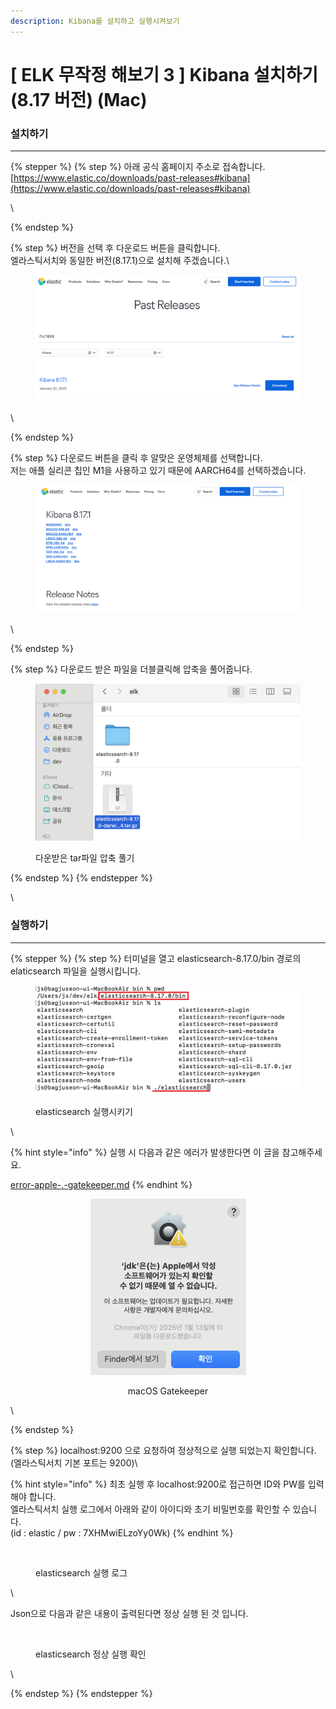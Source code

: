 ```yaml
---
description: Kibana를 설치하고 실행시켜보기
---
```


# \[ ELK 무작정 해보기 3 ] Kibana 설치하기 (8.17 버전) (Mac)

### 설치하기

***

{% stepper %}
{% step %}
아래 공식 홈페이지 주소로 접속합니다.\
[https://www.elastic.co/downloads/past-releases#kibana](https://www.elastic.co/downloads/past-releases#kibana)

\

{% endstep %}

{% step %}
버전을 선택 후 다운로드 버튼을 클릭합니다.\
엘라스틱서치와 동일한 버전(8.17.1)으로 설치해 주겠습니다.\


<figure><img src="../../.gitbook/assets/image (5).png" alt=""><figcaption></figcaption></figure>

\

{% endstep %}

{% step %}
다운로드 버튼을 클릭 후 알맞은 운영체제를 선택합니다.\
저는 애플 실리콘 칩인 M1을 사용하고 있기 때문에 AARCH64를 선택하겠습니다.



<figure><img src="../../.gitbook/assets/image (6).png" alt=""><figcaption></figcaption></figure>

\

{% endstep %}

{% step %}
다운로드 받은 파일을 더블클릭해 압축을 풀어줍니다.



<figure><img src="../../.gitbook/assets/es_download3.png" alt=""><figcaption><p>다운받은 tar파일 압축 풀기</p></figcaption></figure>
{% endstep %}
{% endstepper %}

\


### 실행하기

***

{% stepper %}
{% step %}
터미널을 열고 elasticsearch-8.17.0/bin 경로의 elaticsearch 파일을 실행시킵니다.



<div data-full-width="false"><figure><img src="../../.gitbook/assets/es_terminal.png" alt=""><figcaption><p>elasticsearch 실행시키기</p></figcaption></figure></div>

\


{% hint style="info" %}
실행 시 다음과 같은 에러가 발생한다면 이 글을 참고해주세요.

[error-apple-.-gatekeeper.md](../../etc/mac/error-apple-.-gatekeeper.md "mention")
{% endhint %}

<div align="center" data-full-width="true"><figure><img src="../../.gitbook/assets/image (3).png" alt="" width="249"><figcaption><p>macOS Gatekeeper</p></figcaption></figure></div>

\

{% endstep %}

{% step %}
localhost:9200 으로 요청하여 정상적으로 실행 되었는지 확인합니다.\
(엘라스틱서치 기본 포트는 9200)\


{% hint style="info" %}
최초 실행 후 localhost:9200로 접근하면 ID와 PW를 입력 해야 합니다. \
엘라스틱서치 실행 로그에서 아래와 같이 아이디와 초기 비밀번호를 확인할 수 있습니다.\
(id : elastic / pw : 7XHMwiELzoYy0Wk)
{% endhint %}

<figure><img src="../../.gitbook/assets/스크린샷 2025-02-10 오후 9.35.26.png" alt=""><figcaption><p>elasticsearch 실행 로그</p></figcaption></figure>

\


Json으로 다음과 같은 내용이 출력된다면 정상 실행 된 것 입니다.

<figure><img src="../../.gitbook/assets/스크린샷 2025-02-07 오후 11.52.53.png" alt=""><figcaption><p>elasticsearch 정상 실행 확인</p></figcaption></figure>

\

{% endstep %}
{% endstepper %}
